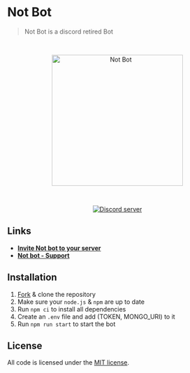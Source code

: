 # Not Bot

> Not Bot is a discord retired Bot

<div align="center">
  <br />
  <p>
    <a href="https://discord.com/api/oauth2/authorize?client_id=940212902412050432&permissions=8&scope=bot"><img src="file:///C:/Users/Family/Downloads/Not%20Bot%20logo%20(1)%20(1).png" width="300" alt="Not Bot" /></a>
  </p>
  <br />
  <p>
    <a href="https://discord.gg/9CG982CvG6"><img src="https://img.shields.io/discord/856688268519276544?color=000033&logo=discord&logoColor=white" alt="Discord server" /></a>

</div>

## Links

- **[Invite Not bot to your server][invite-url]**
- **[Not bot - Support][discord-url]**

## Installation

1. [Fork][fork] & clone the repository
2. Make sure your `node.js` & `npm` are up to date
3. Run `npm ci` to install all dependencies
4. Create an `.env` file and add (TOKEN, MONGO_URI) to it
5. Run `npm run start` to start the bot

## License

All code is licensed under the [MIT license][license].

<!-- Markdown link & img dfn's -->
[fork]: https://github.com/MBA2022/Not-Bot/fork
[invite-url]: https://discord.com/api/oauth2/authorize?client_id=940212902412050432&permissions=8&scope=bot
[discord-url]: https://discord.gg/9CG982CvG6
[license]: LICENSE
